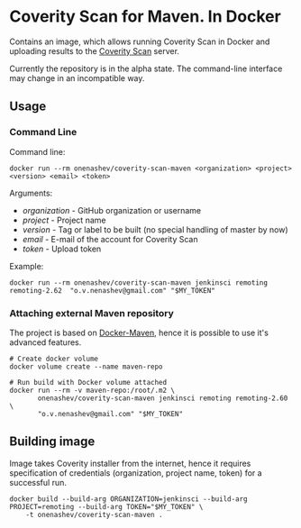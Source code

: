 Coverity Scan for Maven. In Docker
===

Contains an image, which allows running Coverity Scan in Docker 
and uploading results to the [Coverity Scan](https://scan.coverity.com) server.

Currently the repository is in the alpha state. 
The command-line interface may change in an incompatible way.

## Usage

### Command Line

Command line:

```
docker run --rm onenashev/coverity-scan-maven <organization> <project> <version> <email> <token>
```

Arguments:

* _organization_ - GitHub organization or username
* _project_ - Project name
* _version_ - Tag or label to be built (no special handling of master by now)
* _email_ - E-mail of the account for Coverity Scan
* _token_ - Upload token

Example:

```
docker run --rm onenashev/coverity-scan-maven jenkinsci remoting remoting-2.62  "o.v.nenashev@gmail.com" "$MY_TOKEN" 
```

### Attaching external Maven repository

The project is based on [Docker-Maven](https://github.com/carlossg/docker-maven), hence it is possible to use it's advanced features.

```
# Create docker volume
docker volume create --name maven-repo

# Run build with Docker volume attached
docker run --rm -v maven-repo:/root/.m2 \ 
       onenashev/coverity-scan-maven jenkinsci remoting remoting-2.60 \
       "o.v.nenashev@gmail.com" "$MY_TOKEN"
```

## Building image

Image takes Coverity installer from the internet, hence it requires specification of credentials (organization, project name, token) for a successful run.

```
docker build --build-arg ORGANIZATION=jenkinsci --build-arg  PROJECT=remoting --build-arg TOKEN="$MY_TOKEN" \ 
    -t onenashev/coverity-scan-maven .
```
